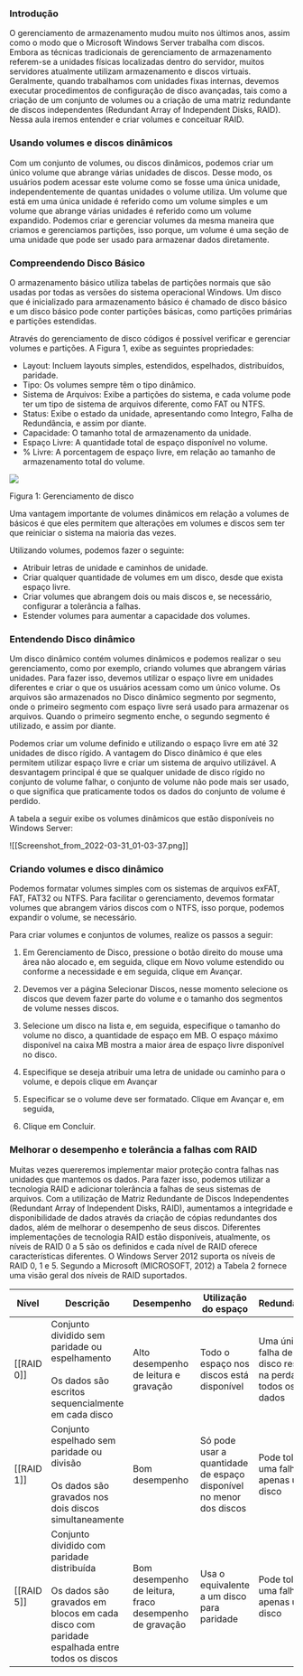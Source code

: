 ### **Introdução**

O gerenciamento de armazenamento mudou muito nos últimos anos, assim como o modo que o Microsoft Windows Server trabalha com discos. Embora as técnicas tradicionais de gerenciamento de armazenamento referem-se a unidades físicas localizadas dentro do servidor, muitos servidores atualmente utilizam armazenamento e discos virtuais. Geralmente, quando trabalhamos com unidades fixas internas, devemos executar procedimentos de configuração de disco avançadas, tais como a criação de um conjunto de volumes ou a criação de uma matriz redundante de discos independentes (Redundant Array of Independent Disks, RAID). Nessa aula iremos entender e criar volumes e conceituar RAID.

### **Usando volumes e discos dinâmicos**

Com um conjunto de volumes, ou discos dinâmicos, podemos criar um único volume que abrange várias unidades de discos. Desse modo, os usuários podem acessar este volume como se fosse uma única unidade, independentemente de quantas unidades o volume utiliza. Um volume que está em uma única unidade é referido como um volume simples e um volume que abrange várias unidades é referido como um volume expandido. Podemos criar e gerenciar volumes da mesma maneira que criamos e gerenciamos partições, isso porque, um volume é uma seção de uma unidade que pode ser usado para armazenar dados diretamente.

### **Compreendendo Disco Básico**

O armazenamento básico utiliza tabelas de partições normais que são usadas por todas as versões do sistema operacional Windows. Um disco que é inicializado para armazenamento básico é chamado de disco básico e um disco básico pode conter partições básicas, como partições primárias e partições estendidas.

Através do gerenciamento de disco códigos é possível verificar e gerenciar volumes e partições. A Figura 1, exibe as seguintes propriedades:

- Layout: Incluem layouts simples, estendidos, espelhados, distribuídos, paridade.
- Tipo: Os volumes sempre têm o tipo dinâmico.
- Sistema de Arquivos: Exibe a partições do sistema, e cada volume pode ter um tipo de sistema de arquivos diferente, como FAT ou NTFS.
- Status: Exibe o estado da unidade, apresentando como Integro, Falha de Redundância, e assim por diante.
- Capacidade: O tamanho total de armazenamento da unidade.
- Espaço Livre: A quantidade total de espaço disponível no volume.
- % Livre: A porcentagem de espaço livre, em relação ao tamanho de armazenamento total do volume.

[![](https://img.uninove.br/static/0/0/0/0/0/0/0/2/6/6/1/266132/14905.jpg)](https://img.uninove.br/static/0/0/0/0/0/0/0/2/6/6/1/266132/14905.jpg)

Figura 1: Gerenciamento de disco

Uma vantagem importante de volumes dinâmicos em relação a volumes de básicos é que eles permitem que alterações em volumes e discos sem ter que reiniciar o sistema na maioria das vezes.

Utilizando volumes, podemos fazer o seguinte:

- Atribuir letras de unidade e caminhos de unidade.
- Criar qualquer quantidade de volumes em um disco, desde que exista espaço livre.
- Criar volumes que abrangem dois ou mais discos e, se necessário, configurar a tolerância a falhas.
- Estender volumes para aumentar a capacidade dos volumes.

### **Entendendo Disco dinâmico**

Um disco dinâmico contém volumes dinâmicos e podemos realizar o seu gerenciamento, como por exemplo, criando volumes que abrangem várias unidades. Para fazer isso, devemos utilizar o espaço livre em unidades diferentes e criar o que os usuários acessam como um único volume. Os arquivos são armazenados no Disco dinâmico segmento por segmento, onde o primeiro segmento com espaço livre será usado para armazenar os arquivos. Quando o primeiro segmento enche, o segundo segmento é utilizado, e assim por diante.

Podemos criar um volume definido e utilizando o espaço livre em até 32 unidades de disco rígido. A vantagem do Disco dinâmico é que eles permitem utilizar espaço livre e criar um sistema de arquivo utilizável. A desvantagem principal é que se qualquer unidade de disco rígido no conjunto de volume falhar, o conjunto de volume não pode mais ser usado, o que significa que praticamente todos os dados do conjunto de volume é perdido.

A tabela a seguir exibe os volumes dinâmicos que estão disponíveis no Windows Server:

![[Screenshot_from_2022-03-31_01-03-37.png]]

### **Criando volumes e disco dinâmico**

Podemos formatar volumes simples com os sistemas de arquivos exFAT, FAT, FAT32 ou NTFS. Para facilitar o gerenciamento, devemos formatar volumes que abrangem vários discos com o NTFS, isso porque, podemos expandir o volume, se necessário.

Para criar volumes e conjuntos de volumes, realize os passos a seguir:

1. Em Gerenciamento de Disco, pressione o botão direito do mouse uma área não alocado e, em seguida, clique em Novo volume estendido ou conforme a necessidade e em seguida, clique em Avançar.

2. Devemos ver a página Selecionar Discos, nesse momento selecione os discos que devem fazer parte do volume e o tamanho dos segmentos de volume nesses discos.

3. Selecione um disco na lista e, em seguida, especifique o tamanho do volume no disco, a quantidade de espaço em MB. O espaço máximo disponível na caixa MB mostra a maior área de espaço livre disponível no disco.

4. Especifique se deseja atribuir uma letra de unidade ou caminho para o volume, e depois clique em Avançar

5. Especificar se o volume deve ser formatado. Clique em Avançar e, em seguida,

6. Clique em Concluir.

### **Melhorar o desempenho e tolerância a falhas com RAID**

Muitas vezes quereremos implementar maior proteção contra falhas nas unidades que mantemos os dados. Para fazer isso, podemos utilizar a tecnologia RAID e adicionar tolerância a falhas de seus sistemas de arquivos. Com a utilização de Matriz Redundante de Discos Independentes (Redundant Array of Independent Disks, RAID), aumentamos a integridade e disponibilidade de dados através da criação de cópias redundantes dos dados, além de melhorar o desempenho de seus discos. Diferentes implementações de tecnologia RAID estão disponíveis, atualmente, os níveis de RAID 0 a 5 são os definidos e cada nível de RAID oferece características diferentes. O Windows Server 2012 suporta os níveis de RAID 0, 1 e 5. Segundo a Microsoft (MICROSOFT, 2012) a Tabela 2 fornece uma visão geral dos níveis de RAID suportados.

|Nível|Descrição|Desempenho|Utilização do espaço|Redundância|Comentários|
|---|---|---|---|---|---|
|[[RAID 0]]|Conjunto dividido sem paridade ou espelhamento  <br>  <br>Os dados são escritos sequencialmente em cada disco|Alto desempenho de leitura e gravação|Todo o espaço nos discos está disponível|Uma única falha de disco resulta na perda de todos os dados|Use apenas em situações nas quais você precisa de alto desempenho e pode tolerar a perda de dados|
|[[RAID 1]]|Conjunto espelhado sem paridade ou divisão  <br>  <br>Os dados são gravados nos dois discos simultaneamente|Bom desempenho|Só pode usar a quantidade de espaço disponível no menor dos discos|Pode tolerar uma falha de apenas um disco|Usado frequentemente para volumes do sistema e de inicialização com RAID de hardware|
|[[RAID 5]]|Conjunto dividido com paridade distribuída  <br>  <br>Os dados são gravados em blocos em cada disco com paridade espalhada entre todos os discos|Bom desempenho de leitura, fraco desempenho de gravação|Usa o equivalente a um disco para paridade|Pode tolerar uma falha de apenas um disco|Normalmente usado para armazenamento de dados, quando o desempenho não é crítico, mas é importante maximizar o uso do disco|